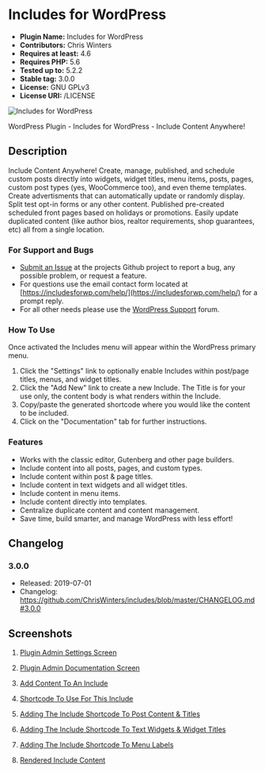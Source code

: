 # Includes for WordPress
* **Plugin Name:** Includes for WordPress
* **Contributors:** Chris Winters
* **Requires at least:** 4.6
* **Requires PHP:** 5.6
* **Tested up to:** 5.2.2
* **Stable tag:** 3.0.0
* **License:** GNU GPLv3
* **License URI:** /LICENSE

![Includes for WordPress](https://github.com/ChrisWinters/includes/blob/master/svn/assets/banner-772-250.png "WordPress Plugin - Includes for WordPress - Include Content Anywhere!")

WordPress Plugin - Includes for WordPress - Include Content Anywhere!


## Description

Include Content Anywhere! Create, manage, published, and schedule custom posts directly into widgets, widget titles, menu items, posts, pages, custom post types (yes, WooCommerce too), and even theme templates. Create advertisments that can automatically update or randomly display. Split test opt-in forms or any other content. Published pre-created scheduled front pages based on holidays or promotions. Easily update duplicated content (like author bios, realtor requirements, shop guarantees, etc) all from a single location.


### For Support and Bugs

* [Submit an Issue](https://github.com/ChrisWinters/includes/issues) at the projects Github project to report a bug, any possible problem, or request a feature.
* For questions use the email contact form located at [https://includesforwp.com/help/](https://includesforwp.com/help/) for a prompt reply.
* For all other needs please use the [WordPress Support](https://wordpress.org/support/plugin/multisite-robotstxt-manager/) forum.


### How To Use

Once activated the Includes menu will appear within the WordPress primary menu.

1) Click the "Settings" link to optionally enable Includes within post/page titles, menus, and widget titles.
2) Click the "Add New" link to create a new Include. The Title is for your use only, the content body is what renders within the Include.
3) Copy/paste the generated shortcode where you would like the content to be included.
4) Click on the "Documentation" tab for further instructions.


### Features

* Works with the classic editor, Gutenberg and other page builders.
* Include content into all posts, pages, and custom types.
* Include content within post & page titles.
* Include content in text widgets and all widget titles.
* Include content in menu items.
* Include content directly into templates.
* Centralize duplicate content and content management.
* Save time, build smarter, and manage WordPress with less effort!


## Changelog

### 3.0.0
* Released: 2019-07-01
* Changelog: https://github.com/ChrisWinters/includes/blob/master/CHANGELOG.md#3.0.0


## Screenshots

1. [Plugin Admin Settings Screen](https://github.com/ChrisWinters/includes/blob/master/svn/assets/screenshot-1.png)

3. [Plugin Admin Documentation Screen](https://github.com/ChrisWinters/includes/blob/master/svn/assets/screenshot-2.png)

2. [Add Content To An Include](https://github.com/ChrisWinters/includes/blob/master/svn/assets/screenshot-3.png)

4. [Shortcode To Use For This Include](https://github.com/ChrisWinters/includes/blob/master/svn/assets/screenshot-4.png)

5. [Adding The Include Shortcode To Post Content & Titles](https://github.com/ChrisWinters/includes/blob/master/svn/assets/screenshot-5.png)

6. [Adding The Include Shortcode To Text Widgets & Widget Titles](https://github.com/ChrisWinters/includes/blob/master/svn/assets/screenshot-6.png)

7. [Adding The Include Shortcode To Menu Labels](https://github.com/ChrisWinters/includes/blob/master/svn/assets/screenshot-7.png)

8. [Rendered Include Content](https://github.com/ChrisWinters/includes/blob/master/svn/assets/screenshot-8.png)

